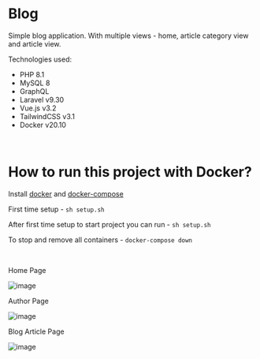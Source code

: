 # Blog

<p>Simple blog application. With multiple views - home, article category view and article view.</p>

<p>Technologies used:</p>
<ul>
    <li>PHP 8.1</li>
    <li>MySQL 8</li>
    <li>GraphQL</li>
    <li>Laravel v9.30</li>
    <li>Vue.js v3.2</li>
    <li>TailwindCSS v3.1</li>
    <li>Docker v20.10</li>
</ul>
<br>


# How to run this project with Docker?

<p>Install <a href="https://docs.docker.com/engine/install/">docker</a> and <a href="https://docs.docker.com/compose/install/">docker-compose</a></p>

<p>First time setup - <code>sh setup.sh</code></p>

<p>After first time setup to start project you can run - <code>sh setup.sh</code></p>

<p>To stop and remove all containers - <code>docker-compose down</code></p>
<br>

<p>Home Page</p>

![image](https://user-images.githubusercontent.com/104723218/198362273-ca1f247e-c9d6-4eb7-8b07-3acda37effc4.png)

<p>Author Page</p>

![image](https://user-images.githubusercontent.com/104723218/198362075-40ac15f7-23c1-4855-96d0-7b2b1faf69d2.png)

<p>Blog Article Page</p>

![image](https://user-images.githubusercontent.com/104723218/198361930-efa3209a-7b45-46b9-8c50-7653e9540027.png)
